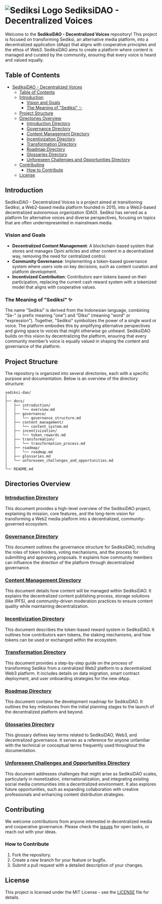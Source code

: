 # ![Sediksi Logo](https://sediksi.com/wp-content/uploads/2020/09/Logo-Baru-Sediksi.png) SediksiDAO - Decentralized Voices

Welcome to the **SediksiDAO - Decentralized Voices** repository! This project is focused on transforming Sediksi, an alternative media platform, into a decentralized application (dApp) that aligns with cooperative principles and the ethos of Web3. SediksiDAO aims to create a platform where content is managed and curated by the community, ensuring that every voice is heard and valued equally.

## Table of Contents

- [ SediksiDAO - Decentralized Voices](#-sediksidao---decentralized-voices)
  - [Table of Contents](#table-of-contents)
  - [Introduction](#introduction)
    - [Vision and Goals](#vision-and-goals)
    - [The Meaning of "Sediksi" ✨](#the-meaning-of-sediksi-)
  - [Project Structure](#project-structure)
  - [Directories Overview](#directories-overview)
    - [Introduction Directory](#introduction-directory)
    - [Governance Directory](#governance-directory)
    - [Content Management Directory](#content-management-directory)
    - [Incentivization Directory](#incentivization-directory)
    - [Transformation Directory](#transformation-directory)
    - [Roadmap Directory](#roadmap-directory)
    - [Glossaries Directory](#glossaries-directory)
    - [Unforeseen Challenges and Opportunities Directory](#unforeseen-challenges-and-opportunities-directory)
  - [Contributing](#contributing)
    - [How to Contribute](#how-to-contribute)
  - [License](#license)

## Introduction

SediksiDAO - Decentralized Voices is a project aimed at transitioning Sediksi, a Web2-based media platform founded in 2015, into a Web3-based decentralized autonomous organization (DAO). Sediksi has served as a platform for alternative voices and diverse perspectives, focusing on topics that are often underrepresented in mainstream media.

### Vision and Goals

- **Decentralized Content Management**: A blockchain-based system that stores and manages Opini articles and other content in a decentralized way, removing the need for centralized control.
- **Community Governance**: Implementing a token-based governance system where users vote on key decisions, such as content curation and platform development.
- **Incentivized Contribution**: Contributors earn tokens based on their participation, replacing the current cash reward system with a tokenized model that aligns with cooperative values.

### The Meaning of "Sediksi" ✨

The name "Sediksi" is derived from the Indonesian language, combining "Se-" (a prefix meaning "one") and "Diksi" (meaning "word" or "expression"). Together, "Sediksi" symbolizes the power of a single word or voice. The platform embodies this by amplifying alternative perspectives and giving space to voices that might otherwise go unheard. SediksiDAO builds on this vision by decentralizing the platform, ensuring that every community member’s voice is equally valued in shaping the content and governance of the platform.

## Project Structure

The repository is organized into several directories, each with a specific purpose and documentation. Below is an overview of the directory structure:

```plaintext
sediksi-dao/
│
├── docs/
│   ├── introduction/
│   │   └── overview.md
│   ├── governance/
│   │   └── governance_structure.md
│   ├── content_management/
│   │   └── content_system.md
│   ├── incentivization/
│   │   └── token_rewards.md
│   ├── transformation/
│   │   └── transformation_process.md
│   ├── roadmap/
│   │   └── roadmap.md
│   ├── glossaries.md
│   └── unforeseen_challenges_and_opportunities.md
│
└── README.md
```

## Directories Overview

### [Introduction Directory](docs/introduction/overview.md)

This document provides a high-level overview of the SediksiDAO project, explaining its mission, core features, and the long-term vision for transforming a Web2 media platform into a decentralized, community-governed ecosystem.

### [Governance Directory](docs/governance/governance_structure.md)

This document outlines the governance structure for SediksiDAO, including the roles of token holders, voting mechanisms, and the process for submitting and approving proposals. It explains how community members can influence the direction of the platform through decentralized governance.

### [Content Management Directory](docs/content_management/content_system.md)

This document details how content will be managed within SediksiDAO. It explains the decentralized content publishing process, storage solutions (like IPFS), and community-driven moderation practices to ensure content quality while maintaining decentralization.

### [Incentivization Directory](docs/incentivization/token_rewards.md)

This document describes the token-based reward system in SediksiDAO. It outlines how contributors earn tokens, the staking mechanisms, and how tokens can be used or exchanged within the ecosystem.

### [Transformation Directory](docs/transformation/transformation_process.md)

This document provides a step-by-step guide on the process of transforming Sediksi from a centralized Web2 platform to a decentralized Web3 platform. It includes details on data migration, smart contract deployment, and user onboarding strategies for the new dApp.

### [Roadmap Directory](docs/roadmap/roadmap.md)

This document contains the development roadmap for SediksiDAO. It outlines the key milestones from the initial planning stages to the launch of the decentralized platform and beyond.

### [Glossaries Directory](docs/glossaries/glossaries.md)

This glossary defines key terms related to SediksiDAO, Web3, and decentralized governance. It serves as a reference for anyone unfamiliar with the technical or conceptual terms frequently used throughout the documentation.

### [Unforeseen Challenges and Opportunities Directory](docs/unforeseen_challenges_and_opportunities/unforeseen_challenges_and_opportunities.md)

This document addresses challenges that might arise as SediksiDAO scales, particularly in monetization, internationalization, and integrating existing social media communities into a decentralized environment. It also explores future opportunities, such as expanding collaboration with creative professionals and enhancing content distribution strategies.

## Contributing

We welcome contributions from anyone interested in decentralized media and cooperative governance. Please check the [issues](https://github.com/your-username/sediksi-dao/issues) for open tasks, or reach out with your ideas.

### How to Contribute

1. Fork the repository.
2. Create a new branch for your feature or bugfix.
3. Submit a pull request with a detailed description of your changes.

## License

This project is licensed under the MIT License - see the [LICENSE](LICENSE) file for details.
